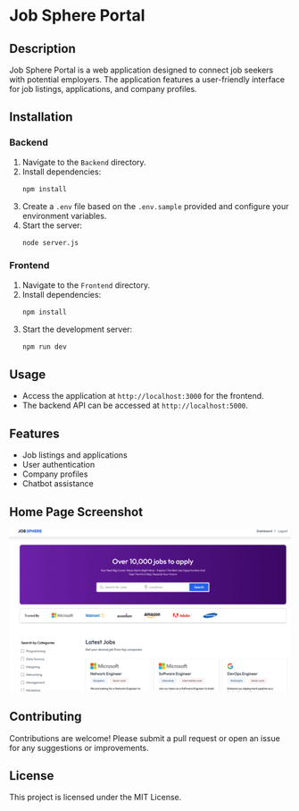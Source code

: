 # Job Sphere Portal

## Description
Job Sphere Portal is a web application designed to connect job seekers with potential employers. The application features a user-friendly interface for job listings, applications, and company profiles.

## Installation

### Backend
1. Navigate to the `Backend` directory.
2. Install dependencies:
   ```bash
   npm install
   ```
3. Create a `.env` file based on the `.env.sample` provided and configure your environment variables.
4. Start the server:
   ```bash
   node server.js
   ```

### Frontend
1. Navigate to the `Frontend` directory.
2. Install dependencies:
   ```bash
   npm install
   ```
3. Start the development server:
   ```bash
   npm run dev
   ```

## Usage
- Access the application at `http://localhost:3000` for the frontend.
- The backend API can be accessed at `http://localhost:5000`.

## Features
- Job listings and applications
- User authentication
- Company profiles
- Chatbot assistance

## Home Page Screenshot
![Home Page](Frontend/public/images/home.png)

## Contributing
Contributions are welcome! Please submit a pull request or open an issue for any suggestions or improvements.


## License
This project is licensed under the MIT License.
